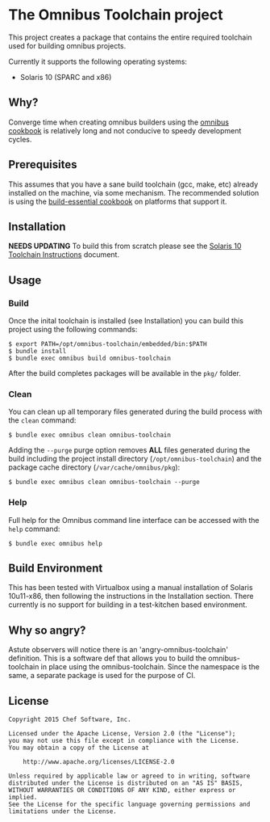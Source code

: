 The Omnibus Toolchain project
============================
This project creates a package that contains the entire required toolchain used for building omnibus projects.

Currently it supports the following operating systems:
* Solaris 10 (SPARC and x86)

Why?
----
Converge time when creating omnibus builders using the [omnibus cookbook](https://github.com/opscode-cookbooks/omnibus) is relatively long and not conducive to speedy development cycles.

Prerequisites
----
This assumes that you have a sane build toolchain (gcc, make, etc) already installed on the machine, via some mechanism. The recommended solution is using the [build-essential cookbook]() on platforms that support it.

Installation
------------
**NEEDS UPDATING**
To build this from scratch please see the [Solaris 10 Toolchain Instructions](https://github.com/chef/omnibus-toolchain/blob/master/docs/solaris_toolchain_base.md) document.


Usage
-----
### Build

Once the inital toolchain is installed (see Installation) you can build this project using the following commands:

```shell
$ export PATH=/opt/omnibus-toolchain/embedded/bin:$PATH
$ bundle install
$ bundle exec omnibus build omnibus-toolchain
```

After the build completes packages will be available in the `pkg/` folder.

### Clean

You can clean up all temporary files generated during the build process with
the `clean` command:

```shell
$ bundle exec omnibus clean omnibus-toolchain
```

Adding the `--purge` purge option removes __ALL__ files generated during the
build including the project install directory (`/opt/omnibus-toolchain`) and
the package cache directory (`/var/cache/omnibus/pkg`):

```shell
$ bundle exec omnibus clean omnibus-toolchain --purge
```

### Help

Full help for the Omnibus command line interface can be accessed with the
`help` command:

```shell
$ bundle exec omnibus help
```

Build Environment
-------------------------------

This has been tested with Virtualbox using a manual installation of Solaris 10u11-x86, then following the instructions in the Installation section. There currently is no support for building in a test-kitchen based environment.

Why so angry?
-----

Astute observers will notice there is an 'angry-omnibus-toolchain' definition. This is a software def that allows you to build the omnibus-toolchain in place using the omnibus-toolchain. Since the namespace is the same, a separate package is used for the purpose of CI.

License
-------
```text
Copyright 2015 Chef Software, Inc.

Licensed under the Apache License, Version 2.0 (the "License");
you may not use this file except in compliance with the License.
You may obtain a copy of the License at

    http://www.apache.org/licenses/LICENSE-2.0

Unless required by applicable law or agreed to in writing, software
distributed under the License is distributed on an "AS IS" BASIS,
WITHOUT WARRANTIES OR CONDITIONS OF ANY KIND, either express or implied.
See the License for the specific language governing permissions and
limitations under the License.
```

